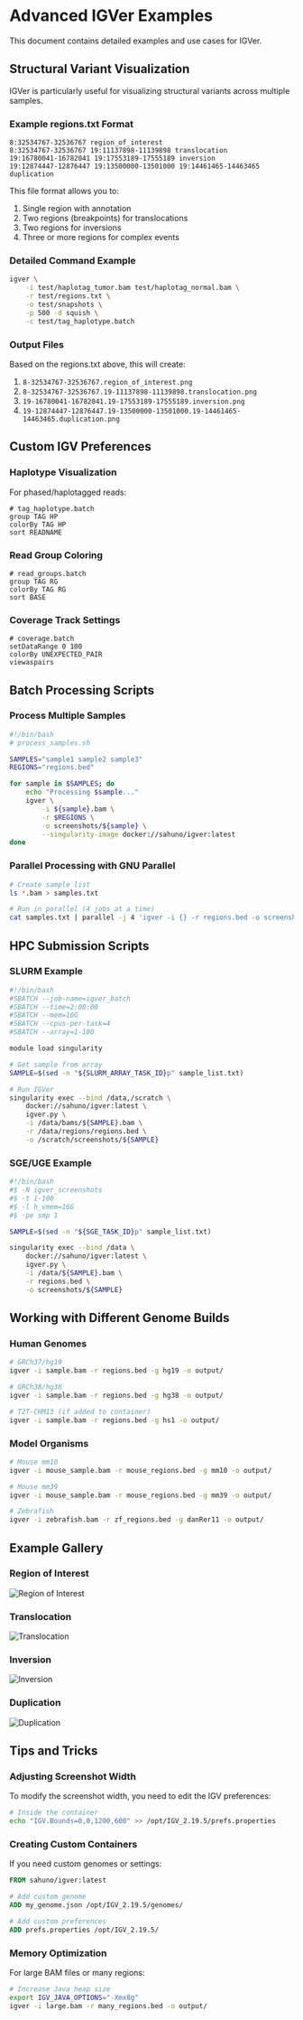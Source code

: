 # Advanced IGVer Examples

This document contains detailed examples and use cases for IGVer.

## Structural Variant Visualization

IGVer is particularly useful for visualizing structural variants across multiple samples.

### Example regions.txt Format
```
8:32534767-32536767 region_of_interest
8:32534767-32536767 19:11137898-11139898 translocation
19:16780041-16782041 19:17553189-17555189 inversion
19:12874447-12876447 19:13500000-13501000 19:14461465-14463465 duplication
```

This file format allows you to:
1. Single region with annotation
2. Two regions (breakpoints) for translocations
3. Two regions for inversions
4. Three or more regions for complex events

### Detailed Command Example
```bash
igver \
    -i test/haplotag_tumor.bam test/haplotag_normal.bam \
    -r test/regions.txt \
    -o test/snapshots \
    -p 500 -d squish \
    -c test/tag_haplotype.batch
```

### Output Files
Based on the regions.txt above, this will create:
1. `8-32534767-32536767.region_of_interest.png`
2. `8-32534767-32536767.19-11137898-11139898.translocation.png`
3. `19-16780041-16782041.19-17553189-17555189.inversion.png`
4. `19-12874447-12876447.19-13500000-13501000.19-14461465-14463465.duplication.png`

## Custom IGV Preferences

### Haplotype Visualization
For phased/haplotagged reads:
```
# tag_haplotype.batch
group TAG HP
colorBy TAG HP
sort READNAME
```

### Read Group Coloring
```
# read_groups.batch
group TAG RG
colorBy TAG RG
sort BASE
```

### Coverage Track Settings
```
# coverage.batch
setDataRange 0 100
colorBy UNEXPECTED_PAIR
viewaspairs
```

## Batch Processing Scripts

### Process Multiple Samples
```bash
#!/bin/bash
# process_samples.sh

SAMPLES="sample1 sample2 sample3"
REGIONS="regions.bed"

for sample in $SAMPLES; do
    echo "Processing $sample..."
    igver \
        -i ${sample}.bam \
        -r $REGIONS \
        -o screenshots/${sample} \
        --singularity-image docker://sahuno/igver:latest
done
```

### Parallel Processing with GNU Parallel
```bash
# Create sample list
ls *.bam > samples.txt

# Run in parallel (4 jobs at a time)
cat samples.txt | parallel -j 4 'igver -i {} -r regions.bed -o screenshots/{/.}'
```

## HPC Submission Scripts

### SLURM Example
```bash
#!/bin/bash
#SBATCH --job-name=igver_batch
#SBATCH --time=2:00:00
#SBATCH --mem=16G
#SBATCH --cpus-per-task=4
#SBATCH --array=1-100

module load singularity

# Get sample from array
SAMPLE=$(sed -n "${SLURM_ARRAY_TASK_ID}p" sample_list.txt)

# Run IGVer
singularity exec --bind /data,/scratch \
    docker://sahuno/igver:latest \
    igver.py \
    -i /data/bams/${SAMPLE}.bam \
    -r /data/regions/regions.bed \
    -o /scratch/screenshots/${SAMPLE}
```

### SGE/UGE Example
```bash
#!/bin/bash
#$ -N igver_screenshots
#$ -t 1-100
#$ -l h_vmem=16G
#$ -pe smp 1

SAMPLE=$(sed -n "${SGE_TASK_ID}p" sample_list.txt)

singularity exec --bind /data \
    docker://sahuno/igver:latest \
    igver.py \
    -i /data/${SAMPLE}.bam \
    -r regions.bed \
    -o screenshots/${SAMPLE}
```

## Working with Different Genome Builds

### Human Genomes
```bash
# GRCh37/hg19
igver -i sample.bam -r regions.bed -g hg19 -o output/

# GRCh38/hg38
igver -i sample.bam -r regions.bed -g hg38 -o output/

# T2T-CHM13 (if added to container)
igver -i sample.bam -r regions.bed -g hs1 -o output/
```

### Model Organisms
```bash
# Mouse mm10
igver -i mouse_sample.bam -r mouse_regions.bed -g mm10 -o output/

# Mouse mm39
igver -i mouse_sample.bam -r mouse_regions.bed -g mm39 -o output/

# Zebrafish
igver -i zebrafish.bam -r zf_regions.bed -g danRer11 -o output/
```

## Example Gallery

### Region of Interest
![Region of Interest](https://github.com/shahcompbio/igver/blob/main/test/snapshots/8-32534767-32536767.region_of_interest.png)

### Translocation
![Translocation](https://github.com/shahcompbio/igver/blob/main/test/snapshots/8-32534767-32536767.19-11137898-11139898.translocation.png)

### Inversion
![Inversion](https://github.com/shahcompbio/igver/blob/main/test/snapshots/19-16780041-16782041.19-17553189-17555189.inversion.png)

### Duplication
![Duplication](https://github.com/shahcompbio/igver/blob/main/test/snapshots/19-12874447-12876447.19-13500000-13501000.19-14461465-14463465.duplication.png)

## Tips and Tricks

### Adjusting Screenshot Width
To modify the screenshot width, you need to edit the IGV preferences:
```bash
# Inside the container
echo "IGV.Bounds=0,0,1200,600" >> /opt/IGV_2.19.5/prefs.properties
```

### Creating Custom Containers
If you need custom genomes or settings:
```dockerfile
FROM sahuno/igver:latest

# Add custom genome
ADD my_genome.json /opt/IGV_2.19.5/genomes/

# Add custom preferences
ADD prefs.properties /opt/IGV_2.19.5/
```

### Memory Optimization
For large BAM files or many regions:
```bash
# Increase Java heap size
export IGV_JAVA_OPTIONS="-Xmx8g"
igver -i large.bam -r many_regions.bed -o output/
```